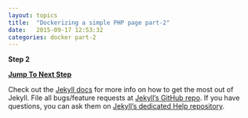 ```yaml
---
layout: topics
title:  "Dockerizing a simple PHP page part-2"
date:   2015-09-17 12:53:32
categories: docker part-2
---
```


**Step 2**

**[Jump To Next Step][part-2]**

Check out the [Jekyll docs][jekyll] for more info on how to get the most out of Jekyll. File all bugs/feature requests at [Jekyll’s GitHub repo][jekyll-gh]. If you have questions, you can ask them on [Jekyll’s dedicated Help repository][jekyll-help].

[part-2]:      using-php-2.html
[jekyll]:      http://jekyllrb.com
[jekyll-gh]:   https://github.com/jekyll/jekyll
[jekyll-help]: https://github.com/jekyll/jekyll-help
